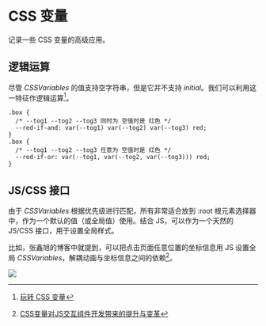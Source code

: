 # CSS 变量

记录一些 CSS 变量的高级应用。

## 逻辑运算

尽管 $CSS Variables$ 的值支持空字符串，但是它并不支持 $initial$。我们可以利用这一特征作逻辑运算[^logic-compute]。

```less
.box {
  /* --tog1 --tog2 --tog3 同时为 空值时是 红色 */
  --red-if-and: var(--tog1) var(--tog2) var(--tog3) red;
}
.box {
  /* --tog1 --tog2 --tog3 任意为 空值时是 红色 */ 
  --red-if-or: var(--tog1, var(--tog2, var(--tog3))) red;
}
```

[^logic-compute]: [玩转 CSS 变量](https://my.oschina.net/wsafight/blog/4519102)

## JS/CSS 接口

由于 $CSS Variables$ 根据优先级进行匹配，所有非常适合放到 :root 根元素选择器中，作为一个默认的值（或全局值）使用。结合 JS，可以作为一个天然的 JS/CSS 接口，用于设置全局样式。

比如，张鑫旭的博客中就提到，可以把点击页面任意位置的坐标信息用 JS 设置全局 $CSS Variables$，解耦动画与坐标信息之间的依赖[^js-css-api]。

[^js-css-api]: [CSS变量对JS交互组件开发带来的提升与变革](https://www.zhangxinxu.com/wordpress/2020/07/css-var-improve-components/)

![](https://cdn.jsdelivr.net/gh/Lionad-Morotar/blog-cdn/image/other/button-click-piple.gif)